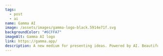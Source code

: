 ```yaml
---
tags:
  - post
  - ai
name: Gamma AI
image: /assets/images/gamma-logo-black.5914e71f.svg
backgroundColor: "#6CFFA7"
imageAlt: Gamma AI logo
link: https://gamma.app/
description: A new medium for presenting ideas. Powered by AI. Beautiful presentations, documents, and websites.
---
```

